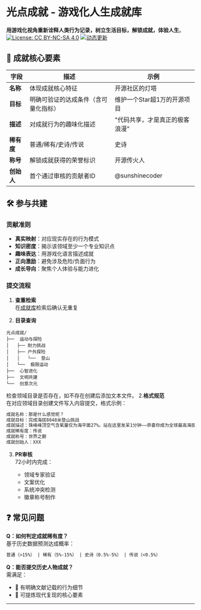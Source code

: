 # 光点成就 - 游戏化人生成就库

**用游戏化视角重新诠释人类行为记录，树立生活目标，解锁成就，体验人生**。  
[![License: CC BY-NC-SA 4.0](https://img.shields.io/badge/License-CC%20BY--NC--SA%204.0-blue.svg)](https://creativecommons.org/licenses/by-nc-sa/4.0/)
[![动态更新](https://img.shields.io/badge/动态-每周成就更新-ff69b4.svg)](CONTRIBUTING.md)


## 📜 成就核心要素

| 字段        | 描述                 | 示例               |
| --------- | ------------------ | ---------------- |
| ​**名称**​  | 体现成就核心特征           | 开源社区的灯塔          |
| ​**目标**​  | 明确可验证的达成条件（含可量化指标） | 维护一个Star超1万的开源项目 |
| ​**描述**​  | 对成就行为的趣味化描述        | "代码共享，才是真正的极客浪漫" |
| ​**稀有度**​ | 普通/稀有/史诗/传说        | 史诗               |
| ​**称号**​  | 解锁成就获得的荣誉标识        | 开源传火人            |
| ​**创始人**​ | 首个通过审核的贡献者ID       | @sunshinecoder   |

## 🛠️ 参与共建

### 贡献准则

-  ​**真实映射**：对应现实存在的行为模式
-  ​**知识密度**：揭示该领域至少一个专业知识点
- ​**趣味表达**：用游戏化语言描述成就
- ​**正向激励**：避免涉及危险/负面行为
- ​**成长导向**：聚焦个人体验与能力进化

### 提交流程

1. ​**查重检索**​  
    在[成就库](https://ocnj7uuh53zl.feishu.cn/wiki/PPjvwt1BBiBtf9k9TVecyh7Bnhc?from=from_copylink)检索后确认无重复

3. **目录查询**
```text
光点成就/
├──  运动与探险
│   ├── 耐力挑战
│   ├── 户外探险
│   │   └──  登山
│   └──  极限运动
├──  心智进化
├──  文明共建
└──  创意次元
````
检查领域目录是否存在，如不存在创建后添加文本文件。
2. ​**格式规范**​  
    在对应领域目录创建文件写入内容提交，格式示例：
    
```markdown
成就名称：那是什么感觉呢？
成就目标：完成海拔8848米登山挑战
成就描述：珠峰峰顶空气含氧量仅为海平面27%。站在这里发呆1分钟——恭喜你成为全球最高海拔的“思考者”！
成就稀有度：传说
成就称号：世界之巅
成就创始人：XXX
```
    
3. ​**PR审核**​  
    72小时内完成：
    
    -  领域专家验证
    -  文案优化
    -  系统冲突检测
    -  徽章称号制作

## ❓ 常见问题

**Q：如何判定成就稀有度？**​  
基于历史数据预测达成概率：

```markdown
普通（>15%） | 稀有（5%-15%） | 史诗（0.5%-5%） | 传说（<0.5%）
```

**Q：能否提交历史人物成就？**​  
需满足：

- 📜 有明确文献记载的行为细节
- 🔁 可提炼现代复现的核心要素

---
